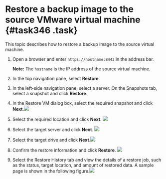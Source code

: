 # Restore a backup image to the source VMware virtual machine {#task346 .task}

This topic describes how to restore a backup image to the source virtual machine.

1.  Open a browser and enter `https://hostname:8443` in the address bar. 

    **Note:** The `hostname` is the IP address of the source virtual machine.

2.  In the top navigation pane, select **Restore**. 
3.  In the left-side navigation pane, select a server. On the Snapshots tab, select a snapshot and click **Restore**. 
4.  In the Restore VM dialog box, select the required snapshot and click **Next**.![](images/21506_en-US.png)

  
5.  Select the required location and click **Next**. ![](images/21507_en-US.png)

 
6.  Select the target server and click **Next**. ![](images/21509_en-US.png)

 
7.  Select the target drive and click **Next**.![](images/21510_en-US.png)

 
8.  Confirm the restore information and click **Restore**. ![](images/21511_en-US.png)

 
9.  Select the Restore History tab and view the details of a restore job, such as the status, target location, and amount of restored data. A sample page is shown in the following figure.![](images/21512_en-US.png)

  

